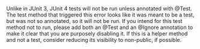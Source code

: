 Unlike in JUnit 3, JUnit 4 tests will not be run unless annotated with @Test.
The test method that triggered this error looks like it was meant to be a test,
but was not so annotated, so it will not be run. If you intend for this test
method not to run, please add both an @Test and an @Ignore annotation to make it
clear that you are purposely disabling it. If this is a helper method and not a
test, consider reducing its visibility to non-public, if possible.
